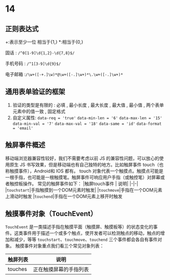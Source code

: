 # 14 
## 正则表达式
+:表示至少一位 相当于{1,}
*:相当于{0,}

固话 : `/^0[1-9]\d{1,2}-\d{7,8}$/`

手机号码 : `/^1[3-9]\d{9}$/`

电子邮箱 :`/\w+([-+.]\w)*@\w+([-.]\w+)*\.\w+([-.]\w+)*`

## 通用表单验证的框架
1. 验证的类型是有限的 : 必填 , 最小长度 , 最大长度 , 最大值 , 最小值 , 两个表单元素中的值一致 , 固定格式
2. 自定义属性: `data-req = 'true'` `data-min-len = '6'` `data-max-len = '15'` `data-min-val = '7'` `data-max-val = '18'` `data-same = 'id'`  `data-format = 'email'`





## 触屏事件概述
移动端浏览器兼容性较好，我们不需要考虑以前 JS 的兼容性问题，可以放心的使用原生 JS 书写效果，但是移动端也有自己独特的地方。比如触屏事件 touch（也称触摸事件），Android和 IOS 都有。
touch 对象代表一个触摸点。触摸点可能是一根手指，也可能是一根触摸笔。触屏事件可响应用户手指（或触控笔）对屏幕或者触控板操作。
常见的触屏事件如下：
|触屏touch事件 | 说明|
|-|-|
|`touchstart`|手指触摸到一个DOM元素时触发|
|`touchmove`|手指在一个DOM元素上滑动时触发
|`touchend`|手指在一个DOM元素上移开时触发

## 触摸事件对象（TouchEvent）
`TouchEvent` 是一类描述手指在触摸平面（触摸屏、触摸板等）的状态变化的事件。这类事件用于描述一个或多个触点，使开发者可以检测触点的移动，触点的增加和减少，等等
`touchstart`、`touchmove`、`touchend` 三个事件都会各自有事件对象。
触摸事件对象重点我们看三个常见对象列表：

|触屏列表|说明|
|-|-|
|touches|正在触摸屏幕的手指列表
